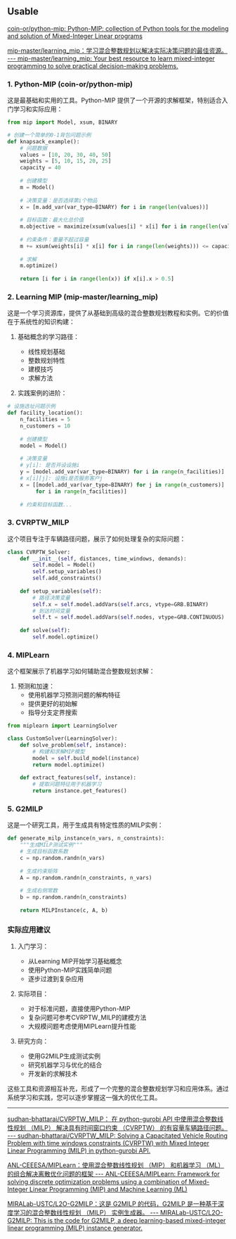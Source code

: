 ## Usable
[coin-or/python-mip: Python-MIP: collection of Python tools for the modeling and solution of Mixed-Integer Linear programs](https://github.com/coin-or/python-mip)

[mip-master/learning_mip：学习混合整数规划以解决实际决策问题的最佳资源。 --- mip-master/learning_mip: Your best resource to learn mixed-integer programming to solve practical decision-making problems.](https://github.com/mip-master/learning_mip)
### 1. Python-MIP (coin-or/python-mip)
这是最基础和实用的工具。Python-MIP 提供了一个开源的求解框架，特别适合入门学习和实际应用：

```python
from mip import Model, xsum, BINARY

# 创建一个简单的0-1背包问题示例
def knapsack_example():
    # 问题数据
    values = [10, 20, 30, 40, 50]
    weights = [5, 10, 15, 20, 25]
    capacity = 40
    
    # 创建模型
    m = Model()
    
    # 决策变量：是否选择第i个物品
    x = [m.add_var(var_type=BINARY) for i in range(len(values))]
    
    # 目标函数：最大化总价值
    m.objective = maximize(xsum(values[i] * x[i] for i in range(len(values))))
    
    # 约束条件：重量不超过容量
    m += xsum(weights[i] * x[i] for i in range(len(weights))) <= capacity
    
    # 求解
    m.optimize()
    
    return [i for i in range(len(x)) if x[i].x > 0.5]
```

### 2. Learning MIP (mip-master/learning_mip)
这是一个学习资源库，提供了从基础到高级的混合整数规划教程和实例。它的价值在于系统性的知识构建：

1. 基础概念的学习路径：
   - 线性规划基础
   - 整数规划特性
   - 建模技巧
   - 求解方法

2. 实践案例的进阶：
```python
# 设施选址问题示例
def facility_location():
    n_facilities = 5
    n_customers = 10
    
    # 创建模型
    model = Model()
    
    # 决策变量
    # y[i]: 是否开设设施i
    y = [model.add_var(var_type=BINARY) for i in range(n_facilities)]
    # x[i][j]: 设施i是否服务客户j
    x = [[model.add_var(var_type=BINARY) for j in range(n_customers)]
         for i in range(n_facilities)]
    
    # 约束和目标函数...
```

### 3. CVRPTW_MILP
这个项目专注于车辆路径问题，展示了如何处理复杂的实际问题：

```python
class CVRPTW_Solver:
    def __init__(self, distances, time_windows, demands):
        self.model = Model()
        self.setup_variables()
        self.add_constraints()
        
    def setup_variables(self):
        # 路径决策变量
        self.x = self.model.addVars(self.arcs, vtype=GRB.BINARY)
        # 到达时间变量
        self.t = self.model.addVars(self.nodes, vtype=GRB.CONTINUOUS)
        
    def solve(self):
        self.model.optimize()
```

### 4. MIPLearn
这个框架展示了机器学习如何辅助混合整数规划求解：

1. 预测和加速：
   - 使用机器学习预测问题的解构特征
   - 提供更好的初始解
   - 指导分支定界搜索

```python
from miplearn import LearningSolver

class CustomSolver(LearningSolver):
    def solve_problem(self, instance):
        # 构建和求解MIP模型
        model = self.build_model(instance)
        return model.optimize()
        
    def extract_features(self, instance):
        # 提取问题特征用于机器学习
        return instance.get_features()
```

### 5. G2MILP
这是一个研究工具，用于生成具有特定性质的MILP实例：

```python
def generate_milp_instance(n_vars, n_constraints):
    """生成MILP测试实例"""
    # 生成目标函数系数
    c = np.random.randn(n_vars)
    
    # 生成约束矩阵
    A = np.random.randn(n_constraints, n_vars)
    
    # 生成右侧常数
    b = np.random.randn(n_constraints)
    
    return MILPInstance(c, A, b)
```

### 实际应用建议

1. 入门学习：
   - 从Learning MIP开始学习基础概念
   - 使用Python-MIP实践简单问题
   - 逐步过渡到复杂应用

2. 实际项目：
   - 对于标准问题，直接使用Python-MIP
   - 复杂问题可参考CVRPTW_MILP的建模方法
   - 大规模问题考虑使用MIPLearn提升性能

3. 研究方向：
   - 使用G2MILP生成测试实例
   - 研究机器学习与优化的结合
   - 开发新的求解技术

这些工具和资源相互补充，形成了一个完整的混合整数规划学习和应用体系。通过系统学习和实践，您可以逐步掌握这一强大的优化工具。

---
[sudhan-bhattarai/CVRPTW_MILP： 在 python-gurobi API 中使用混合整数线性规划 （MILP） 解决具有时间窗口约束 （CVRPTW） 的有容量车辆路径问题。 --- sudhan-bhattarai/CVRPTW_MILP: Solving a Capacitated Vehicle Routing Problem with time windows constraints (CVRPTW) with Mixed Integer Linear Programming (MILP) in python-gurobi API.](https://github.com/sudhan-bhattarai/CVRPTW_MILP)

[ANL-CEEESA/MIPLearn：使用混合整数线性规划 （MIP） 和机器学习 （ML） 的组合解决离散优化问题的框架 --- ANL-CEEESA/MIPLearn: Framework for solving discrete optimization problems using a combination of Mixed-Integer Linear Programming (MIP) and Machine Learning (ML)](https://github.com/ANL-CEEESA/MIPLearn)

[MIRALab-USTC/L2O-G2MILP：这是 G2MILP 的代码，G2MILP 是一种基于深度学习的混合整数线性规划 （MILP） 实例生成器。 --- MIRALab-USTC/L2O-G2MILP: This is the code for G2MILP, a deep learning-based mixed-integer linear programming (MILP) instance generator.](https://github.com/MIRALab-USTC/L2O-G2MILP)